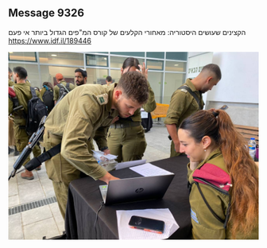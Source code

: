 ## Message 9326

הקצינים שעושים היסטוריה:
מאחורי הקלעים של קורס המ"פים הגדול ביותר אי פעם
https://www.idf.il/189446

![Photo](./9326/9326_photo.jpg)
